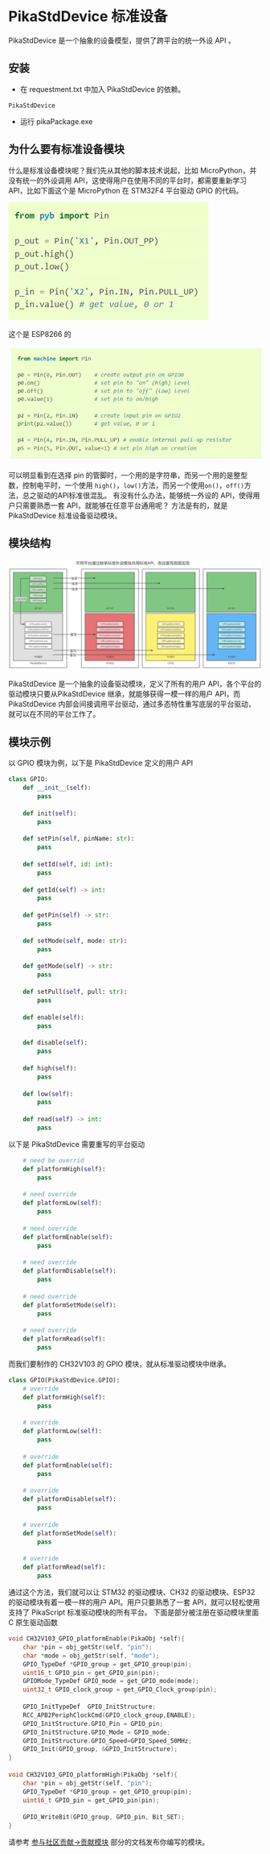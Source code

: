 # PikaStdDevice 标准设备

PikaStdDevice 是一个抽象的设备模型，提供了跨平台的统一外设 API 。
## 安装

- 在 requestment.txt 中加入 PikaStdDevice 的依赖。
```
PikaStdDevice
```

- 运行 pikaPackage.exe
## 为什么要有标准设备模块
什么是标准设备模块呢？我们先从其他的脚本技术说起，比如 MicroPython，并没有统一的外设调用 API，这使得用户在使用不同的平台时，都需要重新学习 API，比如下面这个是 MicroPython 在 STM32F4 平台驱动 GPIO 的代码。

![](assets/1638495380966-02a52d33-9986-401c-a7e1-136ce71ad53e.webp)

这个是 ESP8266 的

![](assets/1638495381179-e6afcca5-7f32-4a2f-a531-10f6b106db15.webp)

可以明显看到在选择 pin 的管脚时，一个用的是字符串，而另一个用的是整型数，控制电平时，一个使用 `high()`，`low()`方法，而另一个使用`on()`，`off()`方法，总之驱动的API标准很混乱。
有没有什么办法，能够统一外设的 API，使得用户只需要熟悉一套 API，就能够在任意平台通用呢？
方法是有的，就是 PikaStdDevice 标准设备驱动模块。

## 模块结构



![](assets/1638681382807-901fa254-8323-4a9b-92ef-4e5b6e8ad5f9.png)

PikaStdDevice 是一个抽象的设备驱动模块，定义了所有的用户 API，各个平台的驱动模块只要从PikaStdDevice 继承，就能够获得一模一样的用户 API，而 PikaStdDevice 内部会间接调用平台驱动，通过多态特性重写底层的平台驱动，就可以在不同的平台工作了。

## 模块示例

以 GPIO 模块为例，以下是 PikaStdDevice 定义的用户 API

``` python
class GPIO:
    def __init__(self):
        pass

    def init(self):
        pass

    def setPin(self, pinName: str):
        pass

    def setId(self, id: int):
        pass

    def getId(self) -> int:
        pass

    def getPin(self) -> str:
        pass

    def setMode(self, mode: str):
        pass

    def getMode(self) -> str:
        pass

    def setPull(self, pull: str):
        pass

    def enable(self):
        pass

    def disable(self):
        pass

    def high(self):
        pass

    def low(self):
        pass

    def read(self) -> int:
        pass

```



以下是 PikaStdDevice 需要重写的平台驱动

``` python
    # need be overrid
    def platformHigh(self):
        pass

    # need override
    def platformLow(self):
        pass

    # need override
    def platformEnable(self):
        pass

    # need override
    def platformDisable(self):
        pass

    # need override
    def platformSetMode(self):
        pass

    # need override
    def platformRead(self):
        pass
```

而我们要制作的 CH32V103 的 GPIO 模块，就从标准驱动模块中继承。

``` python
class GPIO(PikaStdDevice.GPIO):
    # override
    def platformHigh(self):
        pass

    # override
    def platformLow(self):
        pass

    # override
    def platformEnable(self):
        pass

    # override
    def platformDisable(self):
        pass

    # override
    def platformSetMode(self):
        pass

    # override
    def platformRead(self):
        pass
```

通过这个方法，我们就可以让 STM32 的驱动模块、CH32 的驱动模块、ESP32 的驱动模块有着一模一样的用户 API。用户只要熟悉了一套 API，就可以轻松使用支持了 PikaScript 标准驱动模块的所有平台。
下面是部分被注册在驱动模块里面 C 原生驱动函数

``` C
void CH32V103_GPIO_platformEnable(PikaObj *self){
    char *pin = obj_getStr(self, "pin");
    char *mode = obj_getStr(self, "mode");
    GPIO_TypeDef *GPIO_group = get_GPIO_group(pin);
    uint16_t GPIO_pin = get_GPIO_pin(pin);
    GPIOMode_TypeDef GPIO_mode = get_GPIO_mode(mode);
    uint32_t GPIO_clock_group = get_GPIO_Clock_group(pin);

    GPIO_InitTypeDef  GPIO_InitStructure;
    RCC_APB2PeriphClockCmd(GPIO_clock_group,ENABLE);
    GPIO_InitStructure.GPIO_Pin = GPIO_pin;
    GPIO_InitStructure.GPIO_Mode = GPIO_mode;
    GPIO_InitStructure.GPIO_Speed=GPIO_Speed_50MHz;
    GPIO_Init(GPIO_group, &GPIO_InitStructure);
}

void CH32V103_GPIO_platformHigh(PikaObj *self){
    char *pin = obj_getStr(self, "pin");
    GPIO_TypeDef *GPIO_group = get_GPIO_group(pin);
    uint16_t GPIO_pin = get_GPIO_pin(pin);

    GPIO_WriteBit(GPIO_group, GPIO_pin, Bit_SET);
}
```

请参考 [参与社区贡献->贡献模块](https://pikadoc.readthedocs.io/zh/latest/%E5%A6%82%E4%BD%95%E8%B4%A1%E7%8C%AE%20PikaScript%20%E6%A8%A1%E5%9D%97.html) 部分的文档发布你编写的模块。

